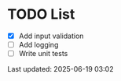 # TODO List

- [x] Add input validation
- [ ] Add logging
- [ ] Write unit tests

Last updated: 2025-06-19 03:02

